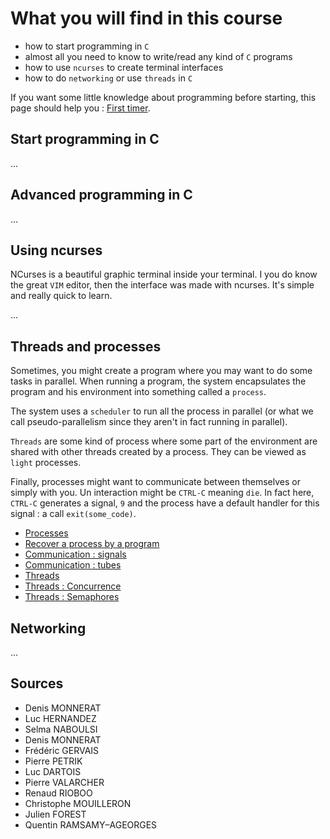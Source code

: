 # What you will find in this course

* how to start programming in `C`
* almost all you need to know to write/read any kind of `C` programs
* how to use ``ncurses`` to create terminal interfaces
* how to do ``networking`` or use `threads` in `C`

If you want some little knowledge about programming before
starting, this page should help you : [First timer](sub/first-time.md).

## Start programming in C

...

## Advanced programming in C

...

## Using ncurses

NCurses is a beautiful graphic terminal inside
your terminal. I you do know the great ``VIM`` editor,
then the interface was made with ncurses. It's simple
and really quick to learn.

...

## Threads and processes

Sometimes, you might create a program where you may want to do some tasks
in parallel. When running a program, the system encapsulates the program
and his environment into something called a `process`.

The system uses a ``scheduler`` to run all the process in parallel (or
what we call pseudo-parallelism since they aren't in fact running in
parallel).

``Threads`` are some kind of process where some part of the environment
are shared with other threads created by a process. They can be viewed
as ``light`` processes.

Finally, processes might want to communicate between themselves or simply
with you. Un interaction might be ``CTRL-C`` meaning `die`. In fact here,
``CTRL-C`` generates a signal, `9` and the process have a default handler
for this signal : a call ``exit(some_code)``.

* [Processes](proc/process.md)
* [Recover a process by a program](proc/exec.md)
* [Communication : signals](proc/signals.md)
* [Communication : tubes](proc/tubes.md)
* [Threads](proc/threads.md)
* [Threads : Concurrence](proc/concurrence.md)
* [Threads : Semaphores](proc/semaphores.md)

## Networking

...

## Sources

* Denis MONNERAT
* Luc HERNANDEZ
* Selma NABOULSI
* Denis MONNERAT
* Frédéric GERVAIS
* Pierre PETRIK
* Luc DARTOIS
* Pierre VALARCHER
* Renaud RIOBOO
* Christophe MOUILLERON
* Julien FOREST
* Quentin RAMSAMY–AGEORGES